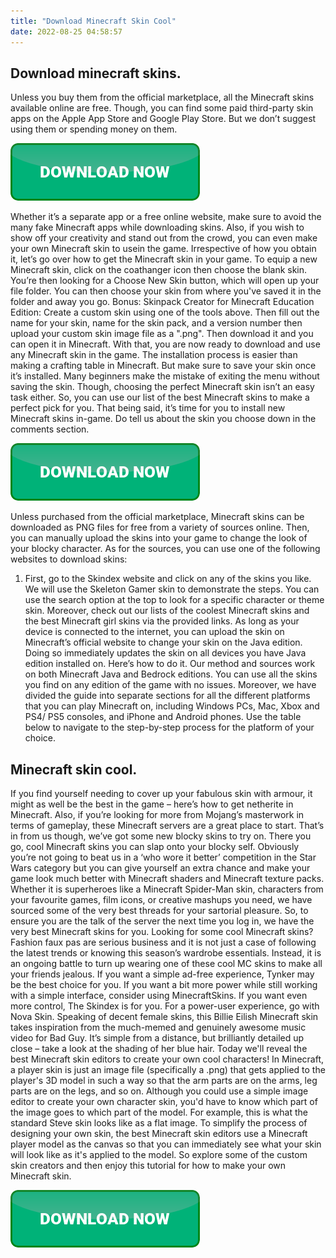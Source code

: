 ```yaml
---
title: "Download Minecraft Skin Cool"
date: 2022-08-25 04:58:57
---
```


## Download minecraft skins.

Unless you buy them from the official marketplace, all the Minecraft skins available online are free. Though, you can find some paid third-party skin apps on the Apple App Store and Google Play Store. But we don’t suggest using them or spending money on them.

[![button](https://github.com/minecraftbay/minecraftbay.github.io/blob/main/dlbutton.png?raw=true)](https://minecraftsync.com/download-minecraft-skin)


Whether it’s a separate app or a free online website, make sure to avoid the many fake Minecraft apps while downloading skins. Also, if you wish to show off your creativity and stand out from the crowd, you can even make your own Minecraft skin to usein the game. Irrespective of how you obtain it, let’s go over how to get the Minecraft skin in your game.
To equip a new Minecraft skin, click on the coathanger icon then choose the blank skin. You’re then looking for a Choose New Skin button, which will open up your file folder. You can then choose your skin from where you've saved it in the folder and away you go.
Bonus: Skinpack Creator for Minecraft Education Edition: Create a custom skin using one of the tools above. Then fill out the name for your skin, name for the skin pack, and a version number then upload your custom skin image file as a ".png". Then download it and you can open it in Minecraft.
With that, you are now ready to download and use any Minecraft skin in the game. The installation process is easier than making a crafting table in Minecraft. But make sure to save your skin once it’s installed. Many beginners make the mistake of exiting the menu without saving the skin. Though, choosing the perfect Minecraft skin isn’t an easy task either. So, you can use our list of the best Minecraft skins to make a perfect pick for you. That being said, it’s time for you to install new Minecraft skins in-game. Do tell us about the skin you choose down in the comments section.

[![button](https://github.com/minecraftbay/minecraftbay.github.io/blob/main/dlbutton.png?raw=true)](https://minecraftsync.com/download-minecraft-skin)


Unless purchased from the official marketplace, Minecraft skins can be downloaded as PNG files for free from a variety of sources online. Then, you can manually upload the skins into your game to change the look of your blocky character. As for the sources, you can use one of the following websites to download skins:
1. First, go to the Skindex website and click on any of the skins you like. We will use the Skeleton Gamer skin to demonstrate the steps. You can use the search option at the top to look for a specific character or theme skin. Moreover, check out our lists of the coolest Minecraft skins and the best Minecraft girl skins via the provided links.
As long as your device is connected to the internet, you can upload the skin on Minecraft’s official website to change your skin on the Java edition. Doing so immediately updates the skin on all devices you have Java edition installed on. Here’s how to do it.
Our method and sources work on both Minecraft Java and Bedrock editions. You can use all the skins you find on any edition of the game with no issues. Moreover, we have divided the guide into separate sections for all the different platforms that you can play Minecraft on, including Windows PCs, Mac, Xbox and PS4/ PS5 consoles, and iPhone and Android phones. Use the table below to navigate to the step-by-step process for the platform of your choice.

## Minecraft skin cool.

If you find yourself needing to cover up your fabulous skin with armour, it might as well be the best in the game – here’s how to get netherite in Minecraft. Also, if you’re looking for more from Mojang’s masterwork in terms of gameplay, these Minecraft servers are a great place to start. That’s in from us though, we’ve got some new blocky skins to try on.
There you go, cool Minecraft skins you can slap onto your blocky self. Obviously you’re not going to beat us in a ‘who wore it better’ competition in the Star Wars category but you can give yourself an extra chance and make your game look much better with Minecraft shaders and Minecraft texture packs.
Whether it is superheroes like a Minecraft Spider-Man skin, characters from your favourite games, film icons, or creative mashups you need, we have sourced some of the very best threads for your sartorial pleasure. So, to ensure you are the talk of the server the next time you log in, we have the very best Minecraft skins for you.
Looking for some cool Minecraft skins? Fashion faux pas are serious business and it is not just a case of following the latest trends or knowing this season’s wardrobe essentials. Instead, it is an ongoing battle to turn up wearing one of these cool MC skins to make all your friends jealous.
If you want a simple ad-free experience, Tynker may be the best choice for you. If you want a bit more power while still working with a simple interface, consider using MinecraftSkins. If you want even more control, The Skindex is for you. For a power-user experience, go with Nova Skin.
Speaking of decent female skins, this Billie Eilish Minecraft skin takes inspiration from the much-memed and genuinely awesome music video for Bad Guy. It’s simple from a distance, but brilliantly detailed up close – take a look at the shading of her blue hair.
Today we'll reveal the best Minecraft skin editors to create your own cool characters! In Minecraft, a player skin is just an image file (specifically a .png) that gets applied to the player's 3D model in such a way so that the arm parts are on the arms, leg parts are on the legs, and so on. Although you could use a simple image editor to create your own character skin, you'd have to know which part of the image goes to which part of the model. For example, this is what the standard Steve skin looks like as a flat image.
To simplify the process of designing your own skin, the best Minecraft skin editors use a Minecraft player model as the canvas so that you can immediately see what your skin will look like as it's applied to the model. So explore some of the custom skin creators and then enjoy this tutorial for how to make your own Minecraft skin.


[![button](https://github.com/minecraftbay/minecraftbay.github.io/blob/main/dlbutton.png?raw=true)](https://minecraftsync.com/download-minecraft-skin)